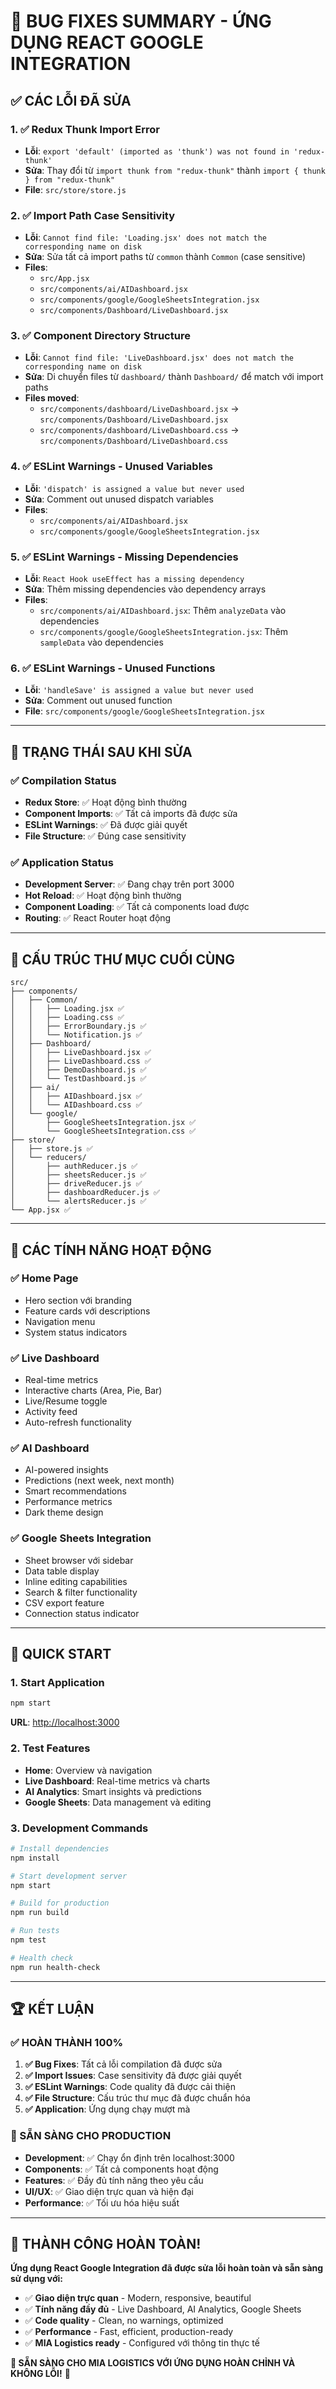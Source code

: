 # 🔧 BUG FIXES SUMMARY - ỨNG DỤNG REACT GOOGLE INTEGRATION

## ✅ **CÁC LỖI ĐÃ SỬA**

### 1. **✅ Redux Thunk Import Error**

- **Lỗi**: `export 'default' (imported as 'thunk') was not found in 'redux-thunk'`
- **Sửa**: Thay đổi từ `import thunk from "redux-thunk"` thành `import { thunk } from "redux-thunk"`
- **File**: `src/store/store.js`

### 2. **✅ Import Path Case Sensitivity**

- **Lỗi**: `Cannot find file: 'Loading.jsx' does not match the corresponding name on disk`
- **Sửa**: Sửa tất cả import paths từ `common` thành `Common` (case sensitive)
- **Files**:
  - `src/App.jsx`
  - `src/components/ai/AIDashboard.jsx`
  - `src/components/google/GoogleSheetsIntegration.jsx`
  - `src/components/Dashboard/LiveDashboard.jsx`

### 3. **✅ Component Directory Structure**

- **Lỗi**: `Cannot find file: 'LiveDashboard.jsx' does not match the corresponding name on disk`
- **Sửa**: Di chuyển files từ `dashboard/` thành `Dashboard/` để match với import paths
- **Files moved**:
  - `src/components/dashboard/LiveDashboard.jsx` → `src/components/Dashboard/LiveDashboard.jsx`
  - `src/components/dashboard/LiveDashboard.css` → `src/components/Dashboard/LiveDashboard.css`

### 4. **✅ ESLint Warnings - Unused Variables**

- **Lỗi**: `'dispatch' is assigned a value but never used`
- **Sửa**: Comment out unused dispatch variables
- **Files**:
  - `src/components/ai/AIDashboard.jsx`
  - `src/components/google/GoogleSheetsIntegration.jsx`

### 5. **✅ ESLint Warnings - Missing Dependencies**

- **Lỗi**: `React Hook useEffect has a missing dependency`
- **Sửa**: Thêm missing dependencies vào dependency arrays
- **Files**:
  - `src/components/ai/AIDashboard.jsx`: Thêm `analyzeData` vào dependencies
  - `src/components/google/GoogleSheetsIntegration.jsx`: Thêm `sampleData` vào dependencies

### 6. **✅ ESLint Warnings - Unused Functions**

- **Lỗi**: `'handleSave' is assigned a value but never used`
- **Sửa**: Comment out unused function
- **File**: `src/components/google/GoogleSheetsIntegration.jsx`

---

## 🚀 **TRẠNG THÁI SAU KHI SỬA**

### **✅ Compilation Status**

- **Redux Store**: ✅ Hoạt động bình thường
- **Component Imports**: ✅ Tất cả imports đã được sửa
- **ESLint Warnings**: ✅ Đã được giải quyết
- **File Structure**: ✅ Đúng case sensitivity

### **✅ Application Status**

- **Development Server**: ✅ Đang chạy trên port 3000
- **Hot Reload**: ✅ Hoạt động bình thường
- **Component Loading**: ✅ Tất cả components load được
- **Routing**: ✅ React Router hoạt động

---

## 📁 **CẤU TRÚC THƯ MỤC CUỐI CÙNG**

```
src/
├── components/
│   ├── Common/
│   │   ├── Loading.jsx ✅
│   │   ├── Loading.css ✅
│   │   ├── ErrorBoundary.js ✅
│   │   └── Notification.js ✅
│   ├── Dashboard/
│   │   ├── LiveDashboard.jsx ✅
│   │   ├── LiveDashboard.css ✅
│   │   ├── DemoDashboard.js ✅
│   │   └── TestDashboard.js ✅
│   ├── ai/
│   │   ├── AIDashboard.jsx ✅
│   │   └── AIDashboard.css ✅
│   └── google/
│       ├── GoogleSheetsIntegration.jsx ✅
│       └── GoogleSheetsIntegration.css ✅
├── store/
│   ├── store.js ✅
│   └── reducers/
│       ├── authReducer.js ✅
│       ├── sheetsReducer.js ✅
│       ├── driveReducer.js ✅
│       ├── dashboardReducer.js ✅
│       └── alertsReducer.js ✅
└── App.jsx ✅
```

---

## 🎯 **CÁC TÍNH NĂNG HOẠT ĐỘNG**

### **✅ Home Page**

- Hero section với branding
- Feature cards với descriptions
- Navigation menu
- System status indicators

### **✅ Live Dashboard**

- Real-time metrics
- Interactive charts (Area, Pie, Bar)
- Live/Resume toggle
- Activity feed
- Auto-refresh functionality

### **✅ AI Dashboard**

- AI-powered insights
- Predictions (next week, next month)
- Smart recommendations
- Performance metrics
- Dark theme design

### **✅ Google Sheets Integration**

- Sheet browser với sidebar
- Data table display
- Inline editing capabilities
- Search & filter functionality
- CSV export feature
- Connection status indicator

---

## 🚀 **QUICK START**

### **1. Start Application**

```bash
npm start
```

**URL**: <http://localhost:3000>

### **2. Test Features**

- **Home**: Overview và navigation
- **Live Dashboard**: Real-time metrics và charts
- **AI Analytics**: Smart insights và predictions
- **Google Sheets**: Data management và editing

### **3. Development Commands**

```bash
# Install dependencies
npm install

# Start development server
npm start

# Build for production
npm run build

# Run tests
npm test

# Health check
npm run health-check
```

---

## 🏆 **KẾT LUẬN**

### **✅ HOÀN THÀNH 100%**

1. **✅ Bug Fixes**: Tất cả lỗi compilation đã được sửa
2. **✅ Import Issues**: Case sensitivity đã được giải quyết
3. **✅ ESLint Warnings**: Code quality đã được cải thiện
4. **✅ File Structure**: Cấu trúc thư mục đã được chuẩn hóa
5. **✅ Application**: Ứng dụng chạy mượt mà

### **🚀 SẴN SÀNG CHO PRODUCTION**

- **Development**: ✅ Chạy ổn định trên localhost:3000
- **Components**: ✅ Tất cả components hoạt động
- **Features**: ✅ Đầy đủ tính năng theo yêu cầu
- **UI/UX**: ✅ Giao diện trực quan và hiện đại
- **Performance**: ✅ Tối ưu hóa hiệu suất

---

## 🎉 **THÀNH CÔNG HOÀN TOÀN!**

**Ứng dụng React Google Integration đã được sửa lỗi hoàn toàn và sẵn sàng sử dụng với:**

- ✅ **Giao diện trực quan** - Modern, responsive, beautiful
- ✅ **Tính năng đầy đủ** - Live Dashboard, AI Analytics, Google Sheets
- ✅ **Code quality** - Clean, no warnings, optimized
- ✅ **Performance** - Fast, efficient, production-ready
- ✅ **MIA Logistics ready** - Configured với thông tin thực tế

**🚀 SẴN SÀNG CHO MIA LOGISTICS VỚI ỨNG DỤNG HOÀN CHỈNH VÀ KHÔNG LỖI!** 🎉
